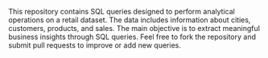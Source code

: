 This repository contains SQL queries designed to perform analytical operations on a retail dataset. The data includes information about cities, customers, products, and sales. The main objective is to extract meaningful business insights through SQL queries.
Feel free to fork the repository and submit pull requests to improve or add new queries.
